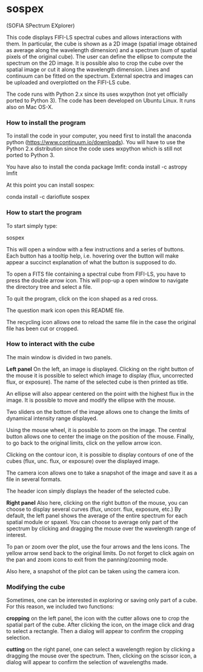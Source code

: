 # sospex
 (SOFIA SPectrum EXplorer)

This code displays FIFI-LS spectral cubes and allows interactions with them.
In particular, the cube is shown as a 2D image (spatial image obtained as
average along the wavelength dimension) and a spectrum (sum of spatial pixels
of the original cube).
The user can define the ellipse to compute the spectrum on the 2D image.
It is possible also to crop the cube over the spatial image or cut it along
the wavelength dimension.
Lines and continuum can be fitted on the spectrum.
External spectra and images can be uploaded and overplotted on the FIFI-LS
cube.

The code runs with Python 2.x since its uses wxpython (not
yet officially ported to Python 3).
The code has been developed on Ubuntu Linux. It runs also on Mac OS-X.

### How to install the program

To install the code in your computer, you need first to install the anaconda
python (https://www.continuum.io/downloads).
You will have to use the Python 2.x distribution since the code
uses wxpython which is still not ported to Python 3.

You have also to install the conda package lmfit:
conda install -c astropy lmfit

At this point you can install sospex:

conda install -c darioflute sospex

### How to start the program

To start simply type:

sospex

This will open a window with a few instructions and a series of buttons.
Each button has a tooltip help, i.e. hovering over the button will make appear
a succinct explanation of what the button is supposed to do.

To open a FITS file containing a spectral cube from FIFI-LS, you have to
press the double arrow icon. This will pop-up a open window to navigate the directory
tree and select a file.

To quit the program, click on the icon shaped as a red cross.

The question mark icon open this README file.

The recycling icon allows one to reload the same file in the case the original file
has been cut or cropped.

### How to interact with the cube

The main window is divided in two panels.

**Left panel**
On the left, an image is displayed. Clicking on the right button of the mouse it is
possible to select which image to display (flux, uncorrected flux, or exposure).
The name of the selected cube is then printed as title.

An ellipse will also appear centered on the point with the highest flux in the image.
It is possible to move and modify the ellipse with the mouse.

Two sliders on the bottom of the image allows one to change the limits of dynamical
intensity range displayed.

Using the mouse wheel, it is possible to zoom on the image. The central button allows one
to center the image on the position of the mouse.
Finally, to go back to the original limits, click on the yellow arrow icon.

Clicking on the contour icon, it is possible to display contours of one of the cubes (flux,
unc. flux, or exposure) over the displayed image.

The camera icon allows one to take a snapshot of the image and save it as a file in several formats.

The header icon simply displays the header of the selected cube.

**Right panel**
Also here, clicking on the right button of the mouse, you can choose to display several
curves (flux, uncorr. flux, exposure, etc.)
By default, the left panel shows the average of the entire spectrum for each spatial module
or spaxel.
You can choose to average only part of the spectrum by clicking and dragging the mouse
over the wavelength range of interest.

To pan or zoom over the plot, use the four arrows and the lens icons.
The yellow arrow send back to the original limits.
Do not forget to click again on the pan and zoom icons to exit from the panning/zooming mode.

Also here, a snapshot of the plot can be taken using the camera icon.

### Modifying the cube

Sometimes, one can be interested in exploring or saving only part of a cube.
For this reason, we included two functions:

**cropping**  on the left panel, the icon with the cutter allows one to crop the spatial part
of the cube. After clicking the icon, on the image click and drag to select a rectangle.
Then a dialog will appear to confirm the cropping selection.

**cutting**  on the right panel, one can select a wavelength region by clicking a dragging the
mouse over the spectrum. Then, clicking on the scissor icon, a dialog will appear to confirm the
selection of wavelengths made.



